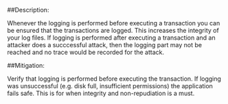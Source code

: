 ##Description:

Whenever the logging is performed before executing a transaction you can be ensured that
the transactions are logged. This increases the integrity of your log files.
If logging is performed after executing a transaction and an attacker does a succcessful attack, then the logging part may not be reached and no trace would be recorded for the attack.

##Mitigation:

Verify that logging is performed before executing the transaction. If logging was
unsuccessful (e.g. disk full, insufficient permissions) the application fails safe.
This is for when integrity and non-repudiation is a must.

